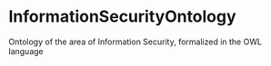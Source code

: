 # InformationSecurityOntology
Ontology of the area of ​​Information Security, formalized in the OWL language
